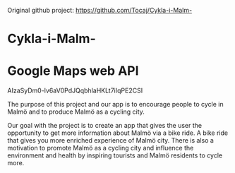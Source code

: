 Original github project: https://github.com/Tocaj/Cykla-i-Malm-

# Cykla-i-Malm-

# Google Maps web API
AIzaSyDm0-lv6aV0PdJQqbhlaHKLt7iIqPE2CSI

The purpose of this project and our app is to encourage people to cycle in Malmö and to produce Malmö as a cycling city.

Our goal with the project is to create an app that gives the user the opportunity to get more information about Malmö via a bike ride. A bike ride that gives you more enriched experience of Malmö city. There is also a motivation to promote Malmö as a cycling city and influence the environment and health by inspiring tourists and Malmö residents to cycle more.
